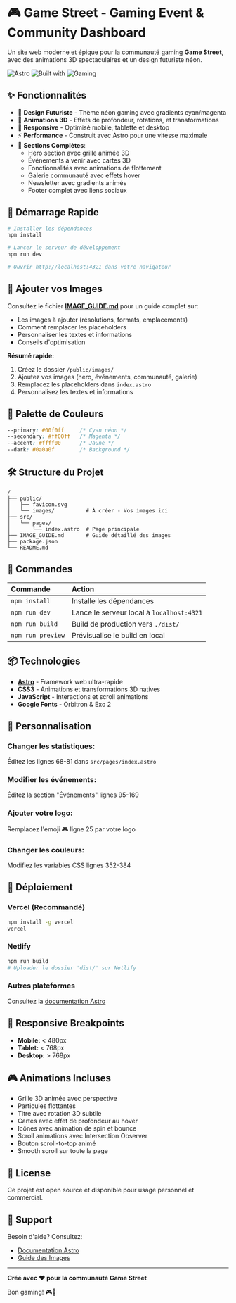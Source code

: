 # 🎮 Game Street - Gaming Event & Community Dashboard

Un site web moderne et épique pour la communauté gaming **Game Street**, avec des animations 3D spectaculaires et un design futuriste néon.

![Astro](https://img.shields.io/badge/Astro-5.14-ff5d01?style=for-the-badge&logo=astro)
![Built with](https://img.shields.io/badge/Built%20with-3D%20Animations-00f0ff?style=for-the-badge)
![Gaming](https://img.shields.io/badge/Gaming-Community-ff00ff?style=for-the-badge)

## ✨ Fonctionnalités

- 🎨 **Design Futuriste** - Thème néon gaming avec gradients cyan/magenta
- 🌟 **Animations 3D** - Effets de profondeur, rotations, et transformations
- 📱 **Responsive** - Optimisé mobile, tablette et desktop
- ⚡ **Performance** - Construit avec Astro pour une vitesse maximale
- 🎯 **Sections Complètes**:
  - Hero section avec grille animée 3D
  - Événements à venir avec cartes 3D
  - Fonctionnalités avec animations de flottement
  - Galerie communauté avec effets hover
  - Newsletter avec gradients animés
  - Footer complet avec liens sociaux

## 🚀 Démarrage Rapide

```bash
# Installer les dépendances
npm install

# Lancer le serveur de développement
npm run dev

# Ouvrir http://localhost:4321 dans votre navigateur
```

## 📸 Ajouter vos Images

Consultez le fichier **[IMAGE_GUIDE.md](IMAGE_GUIDE.md)** pour un guide complet sur:
- Les images à ajouter (résolutions, formats, emplacements)
- Comment remplacer les placeholders
- Personnaliser les textes et informations
- Conseils d'optimisation

**Résumé rapide:**
1. Créez le dossier `/public/images/`
2. Ajoutez vos images (hero, événements, communauté, galerie)
3. Remplacez les placeholders dans `index.astro`
4. Personnalisez les textes et informations

## 🎨 Palette de Couleurs

```css
--primary: #00f0ff     /* Cyan néon */
--secondary: #ff00ff   /* Magenta */
--accent: #ffff00      /* Jaune */
--dark: #0a0a0f        /* Background */
```

## 🛠️ Structure du Projet

```text
/
├── public/
│   ├── favicon.svg
│   └── images/          # À créer - Vos images ici
├── src/
│   └── pages/
│       └── index.astro  # Page principale
├── IMAGE_GUIDE.md       # Guide détaillé des images
├── package.json
└── README.md
```

## 🧞 Commandes

| Commande              | Action                                         |
| :-------------------- | :--------------------------------------------- |
| `npm install`         | Installe les dépendances                       |
| `npm run dev`         | Lance le serveur local à `localhost:4321`      |
| `npm run build`       | Build de production vers `./dist/`             |
| `npm run preview`     | Prévisualise le build en local                 |

## 📦 Technologies

- **[Astro](https://astro.build)** - Framework web ultra-rapide
- **CSS3** - Animations et transformations 3D natives
- **JavaScript** - Interactions et scroll animations
- **Google Fonts** - Orbitron & Exo 2

## 🎯 Personnalisation

### Changer les statistiques:
Éditez les lignes 68-81 dans `src/pages/index.astro`

### Modifier les événements:
Éditez la section "Événements" lignes 95-169

### Ajouter votre logo:
Remplacez l'emoji 🎮 ligne 25 par votre logo

### Changer les couleurs:
Modifiez les variables CSS lignes 352-384

## 🚀 Déploiement

### Vercel (Recommandé)
```bash
npm install -g vercel
vercel
```

### Netlify
```bash
npm run build
# Uploader le dossier 'dist/' sur Netlify
```

### Autres plateformes
Consultez la [documentation Astro](https://docs.astro.build/en/guides/deploy/)

## 📱 Responsive Breakpoints

- **Mobile:** < 480px
- **Tablet:** < 768px
- **Desktop:** > 768px

## 🎮 Animations Incluses

- Grille 3D animée avec perspective
- Particules flottantes
- Titre avec rotation 3D subtile
- Cartes avec effet de profondeur au hover
- Icônes avec animation de spin et bounce
- Scroll animations avec Intersection Observer
- Bouton scroll-to-top animé
- Smooth scroll sur toute la page

## 📄 License

Ce projet est open source et disponible pour usage personnel et commercial.

## 💬 Support

Besoin d'aide? Consultez:
- [Documentation Astro](https://docs.astro.build)
- [Guide des Images](IMAGE_GUIDE.md)

---

**Créé avec ❤️ pour la communauté Game Street**

Bon gaming! 🎮🚀
